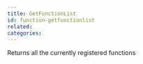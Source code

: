 ```yaml
---
title: GetFunctionList
id: function-getfunctionlist
related:
categories:
---
```


Returns all the currently registered functions